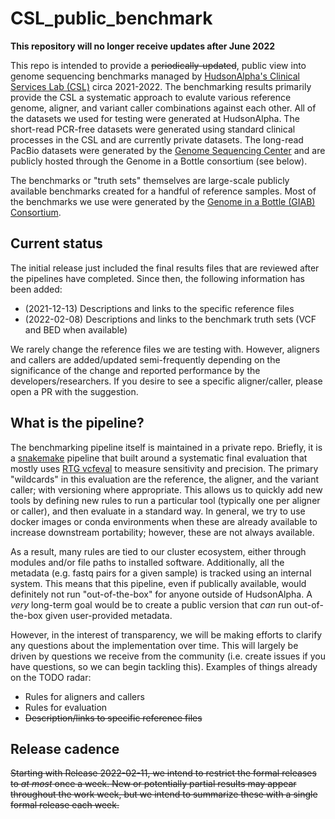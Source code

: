 # CSL_public_benchmark

**This repository will no longer receive updates after June 2022**

This repo is intended to provide a ~~periodically-updated~~, public view into genome sequencing benchmarks managed by [HudsonAlpha's Clinical Services Lab (CSL)](https://clinicallab.org) circa 2021-2022.
The benchmarking results primarily provide the CSL a systematic approach to evalute various reference genome, aligner, and variant caller combinations against each other.
All of the datasets we used for testing were generated at HudsonAlpha.
The short-read PCR-free datasets were generated using standard clinical processes in the CSL and are currently private datasets.
The long-read PacBio datasets were generated by the [Genome Sequencing Center](https://www.hudsonalpha.org/gsc/) and are publicly hosted through the Genome in a Bottle consortium (see below).

The benchmarks or "truth sets" themselves are large-scale publicly available benchmarks created for a handful of reference samples. 
Most of the benchmarks we use were generated by the [Genome in a Bottle (GIAB) Consortium](https://www.nist.gov/programs-projects/genome-bottle).

## Current status
The initial release just included the final results files that are reviewed after the pipelines have completed.
Since then, the following information has been added:

- (2021-12-13) Descriptions and links to the specific reference files
- (2022-02-08) Descriptions and links to the benchmark truth sets (VCF and BED when available)

We rarely change the reference files we are testing with.
However, aligners and callers are added/updated semi-frequently depending on the significance of the change and reported performance by the developers/researchers.
If you desire to see a specific aligner/caller, please open a PR with the suggestion.

## What is the pipeline?
The benchmarking pipeline itself is maintained in a private repo.
Briefly, it is a [snakemake](https://snakemake.readthedocs.io/en/stable/) pipeline that built around a systematic final evaluation that mostly uses [RTG vcfeval](https://github.com/RealTimeGenomics/rtg-tools) to measure sensitivity and precision.
The primary "wildcards" in this evaluation are the reference, the aligner, and the variant caller; with versioning where appropriate.
This allows us to quickly add new tools by defining new rules to run a particular tool (typically one per aligner or caller), and then evaluate in a standard way.
In general, we try to use docker images or conda environments when these are already available to increase downstream portability; however, these are not always available.

As a result, many rules are tied to our cluster ecosystem, either through modules and/or file paths to installed software.
Additionally, all the metadata (e.g. fastq pairs for a given sample) is tracked using an internal system.
This means that this pipeline, even if publically available, would definitely not run "out-of-the-box" for anyone outside of HudsonAlpha.
A _very_ long-term goal would be to create a public version that _can_ run out-of-the-box given user-provided metadata.

However, in the interest of transparency, we will be making efforts to clarify any questions about the implementation over time.
This will largely be driven by questions we receive from the community (i.e. create issues if you have questions, so we can begin tackling this).
Examples of things already on the TODO radar:

- Rules for aligners and callers
- Rules for evaluation
- ~~Description/links to specific reference files~~

## Release cadence
~~Starting with Release 2022-02-11, we intend to restrict the formal releases to _at most_ once a week.
New or potentially partial results may appear throughout the work week, but we intend to summarize these with a single formal release each week.~~
